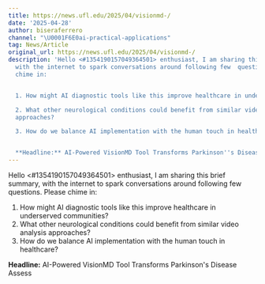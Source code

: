 ```yaml
---
title: https://news.ufl.edu/2025/04/visionmd-/
date: '2025-04-28'
author: biseraferrero
channel: "\U0001F6E0ai-practical-applications"
tag: News/Article
original_url: https://news.ufl.edu/2025/04/visionmd-/
description: 'Hello <#1354190157049364501> enthusiast, I am sharing this brief summary,
  with the internet to spark conversations around following few  questions. Please
  chime in:


  1. How might AI diagnostic tools like this improve healthcare in underserved communities?

  2. What other neurological conditions could benefit from similar video analysis
  approaches?

  3. How do we balance AI implementation with the human touch in healthcare?


  **Headline:** AI-Powered VisionMD Tool Transforms Parkinson''s Disease Assess'
---
```


Hello <#1354190157049364501> enthusiast, I am sharing this brief summary, with the internet to spark conversations around following few  questions. Please chime in:

1. How might AI diagnostic tools like this improve healthcare in underserved communities?
2. What other neurological conditions could benefit from similar video analysis approaches?
3. How do we balance AI implementation with the human touch in healthcare?

**Headline:** AI-Powered VisionMD Tool Transforms Parkinson's Disease Assess